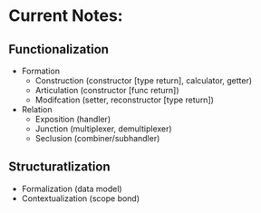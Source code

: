 # Current Notes:

## Functionalization
- Formation
    - Construction (constructor [type return], calculator, getter)
    - Articulation (constructor [func return])
    - Modifcation  (setter, reconstructor [type return])
- Relation
    - Exposition   (handler)
    - Junction     (multiplexer, demultiplexer)
    - Seclusion    (combiner/subhandler)

## Structuratlization
- Formalization     (data model)
- Contextualization (scope bond)
